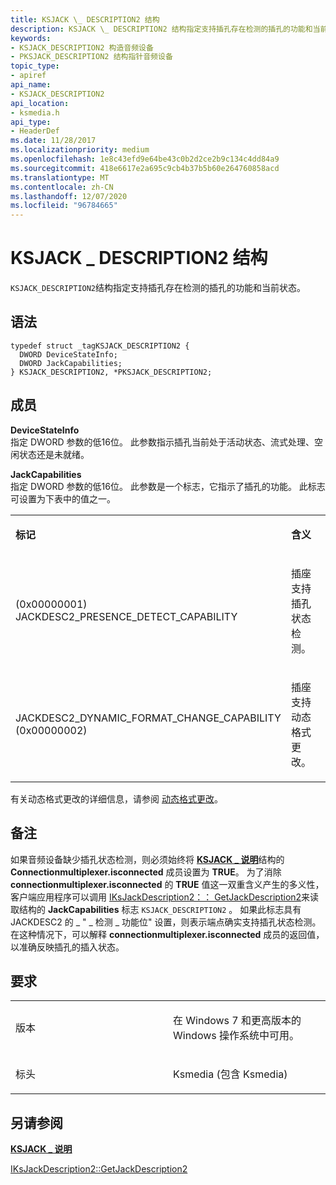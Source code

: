 ```yaml
---
title: KSJACK \_ DESCRIPTION2 结构
description: KSJACK \_ DESCRIPTION2 结构指定支持插孔存在检测的插孔的功能和当前状态。
keywords:
- KSJACK_DESCRIPTION2 构造音频设备
- PKSJACK_DESCRIPTION2 结构指针音频设备
topic_type:
- apiref
api_name:
- KSJACK_DESCRIPTION2
api_location:
- ksmedia.h
api_type:
- HeaderDef
ms.date: 11/28/2017
ms.localizationpriority: medium
ms.openlocfilehash: 1e8c43efd9e64be43c0b2d2ce2b9c134c4dd84a9
ms.sourcegitcommit: 418e6617e2a695c9cb4b37b5b60e264760858acd
ms.translationtype: MT
ms.contentlocale: zh-CN
ms.lasthandoff: 12/07/2020
ms.locfileid: "96784665"
---
```

# <a name="ksjack_description2-structure"></a>KSJACK \_ DESCRIPTION2 结构


`KSJACK_DESCRIPTION2`结构指定支持插孔存在检测的插孔的功能和当前状态。

<a name="syntax"></a>语法
------

```ManagedCPlusPlus
typedef struct _tagKSJACK_DESCRIPTION2 {
  DWORD DeviceStateInfo;
  DWORD JackCapabilities;
} KSJACK_DESCRIPTION2, *PKSJACK_DESCRIPTION2;
```

<a name="members"></a>成员
-------

**DeviceStateInfo**  
指定 DWORD 参数的低16位。 此参数指示插孔当前处于活动状态、流式处理、空闲状态还是未就绪。

**JackCapabilities**  
指定 DWORD 参数的低16位。 此参数是一个标志，它指示了插孔的功能。 此标志可设置为下表中的值之一。

<table>
<colgroup>
<col width="50%" />
<col width="50%" />
</colgroup>
<tbody>
<tr class="odd">
<td align="left"><p><strong>标记</strong></p></td>
<td align="left"><p><strong>含义</strong></p></td>
</tr>
<tr class="even">
<td align="left"><p> (0x00000001) JACKDESC2_PRESENCE_DETECT_CAPABILITY</p></td>
<td align="left"><p>插座支持插孔状态检测。</p></td>
</tr>
<tr class="odd">
<td align="left"><p>JACKDESC2_DYNAMIC_FORMAT_CHANGE_CAPABILITY (0x00000002) </p></td>
<td align="left"><p>插座支持动态格式更改。</p></td>
</tr>
</tbody>
</table>

 

有关动态格式更改的详细信息，请参阅 [动态格式更改](./dynamic-format-change.md)。

<a name="remarks"></a>备注
-------

如果音频设备缺少插孔状态检测，则必须始终将 [**KSJACK \_ 说明**](ksjack-description.md)结构的 **Connectionmultiplexer.isconnected** 成员设置为 **TRUE**。 为了消除 **connectionmultiplexer.isconnected** 的 **TRUE** 值这一双重含义产生的多义性，客户端应用程序可以调用 [IKsJackDescription2：： GetJackDescription2](/windows/win32/api/devicetopology/nf-devicetopology-iksjackdescription2-getjackdescription2)来读取结构的 **JackCapabilities** 标志 `KSJACK_DESCRIPTION2` 。 如果此标志具有 JACKDESC2 的 \_ " \_ 检测 \_ 功能位" 设置，则表示端点确实支持插孔状态检测。 在这种情况下，可以解释 **connectionmultiplexer.isconnected** 成员的返回值，以准确反映插孔的插入状态。

<a name="requirements"></a>要求
------------

<table>
<colgroup>
<col width="50%" />
<col width="50%" />
</colgroup>
<tbody>
<tr class="odd">
<td align="left"><p>版本</p></td>
<td align="left"><p>在 Windows 7 和更高版本的 Windows 操作系统中可用。</p></td>
</tr>
<tr class="even">
<td align="left"><p>标头</p></td>
<td align="left">Ksmedia (包含 Ksmedia) </td>
</tr>
</tbody>
</table>

## <a name="span-idsee_alsospansee-also"></a><span id="see_also"></span>另请参阅


[**KSJACK \_ 说明**](ksjack-description.md)

[IKsJackDescription2::GetJackDescription2](/windows/win32/api/devicetopology/nf-devicetopology-iksjackdescription2-getjackdescription2)

 

